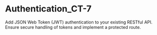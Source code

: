# Authentication_CT-7
Add JSON Web Token (JWT) authentication to your existing RESTful API. Ensure secure handling of tokens and implement a protected route.
